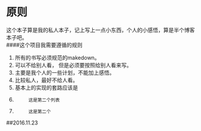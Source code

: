 # 原则  
这个本子算是我的私人本子，记上写上一点小东西，个人的小感悟，算是半个博客本子吧。  
####这个项目我需要遵循的规则  
 
1.  所有的书写必须规范的makedown。
2.  可以不给别人看， 但是必须要按照给别人看来写。
3.  主要是我个人的一些计划，不能加上感悟。
4.  比较私人，最好不给人看。     
5.  基本上的实现的套路应该是
1.          这是第二个列表
2.          这是第二个


##2016.11.23
